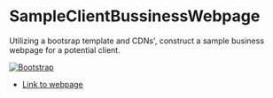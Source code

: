 # SampleClientBussinessWebpage
Utilizing a bootsrap template and CDNs', construct a sample business webpage for a potential client.

[![Bootstrap](https://getbootstrap.com)](https://getbootstrap.com/)
* [Link to webpage](https://andylido.github.io/SampleBusinessWebpage/)

